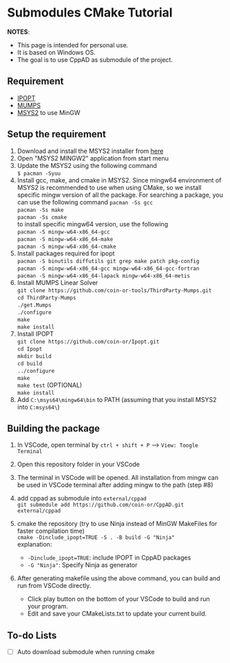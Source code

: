 # Submodules CMake Tutorial

**NOTES**: 
- This page is intended for personal use.
- It is based on Windows OS.
- The goal is to use CppAD as submodule of the project.

## Requirement

- [IPOPT](https://coin-or.github.io/Ipopt/)
- [MUMPS](https://mumps-solver.org/index.php)
- [MSYS2](https://www.msys2.org/) to use MinGW

## Setup the requirement

1. Download and install the MSYS2 installer from [here](https://www.msys2.org/)
2. Open "MSYS2 MINGW2" application from start menu
3. Update the MSYS2 using the following command  
`$ pacman -Syuu`
4. Install gcc, make, and cmake in MSYS2. Since mingw64 environment of MSYS2 is recommended to use when using CMake, so we install specific mingw version of all the package. For searching a package, you can use the following command
`pacman -Ss gcc`  
`pacman -Ss make`  
`pacman -Ss cmake`  
to install specific mingw64 version, use the following  
`pacman -S mingw-w64-x86_64-gcc`  
`pacman -S mingw-w64-x86_64-make`  
`pacman -S mingw-w64-x86_64-cmake`
5. Install packages required for ipopt  
`pacman -S binutils diffutils git grep make patch pkg-config`  
`pacman -S mingw-w64-x86_64-gcc mingw-w64-x86_64-gcc-fortran`  
`pacman -S mingw-w64-x86_64-lapack mingw-w64-x86_64-metis`
6. Install MUMPS Linear Solver  
`git clone https://github.com/coin-or-tools/ThirdParty-Mumps.git`  
`cd ThirdParty-Mumps`  
`./get.Mumps`  
`./configure`  
`make`  
`make install`
7. Install IPOPT  
`git clone https://github.com/coin-or/Ipopt.git`  
`cd Ipopt`  
`mkdir build`  
`cd build`  
`../configure`  
`make`  
`make test` (OPTIONAL)  
`make install`
8. Add `C:\msys64\mingw64\bin` to PATH (assuming that you install MSYS2 into `C:msys64\`)

## Building the package

1. In VSCode, open terminal by `ctrl + shift + P` --> `View: Toogle Terminal`
2. Open this repository folder in your VSCode
3. The terminal in VSCode will be opened. All installation from mingw can be used in VSCode terminal after adding mingw to the path (step #8)
4. add cppad as submodule into `external/cppad`  
`git submodule add https://github.com/coin-or/CppAD.git external/cppad`
5. cmake the repository (try to use Ninja instead of MinGW MakeFiles for faster compilation time)  
`cmake -Dinclude_ipopt=TRUE -S . -B build -G "Ninja"`  
explanation:  
    - `-Dinclude_ipopt=TRUE`: include IPOPT in CppAD packages
    - `-G "Ninja"`: Specify Ninja as generator  

6. After generating makefile using the above command, you can build and run from VSCode directly. 
    - Click play button on the bottom of your VSCode to build and run your program. 
    - Edit and save your CMakeLists.txt to update your current build.

## To-do Lists
- [ ] Auto download submodule when running cmake